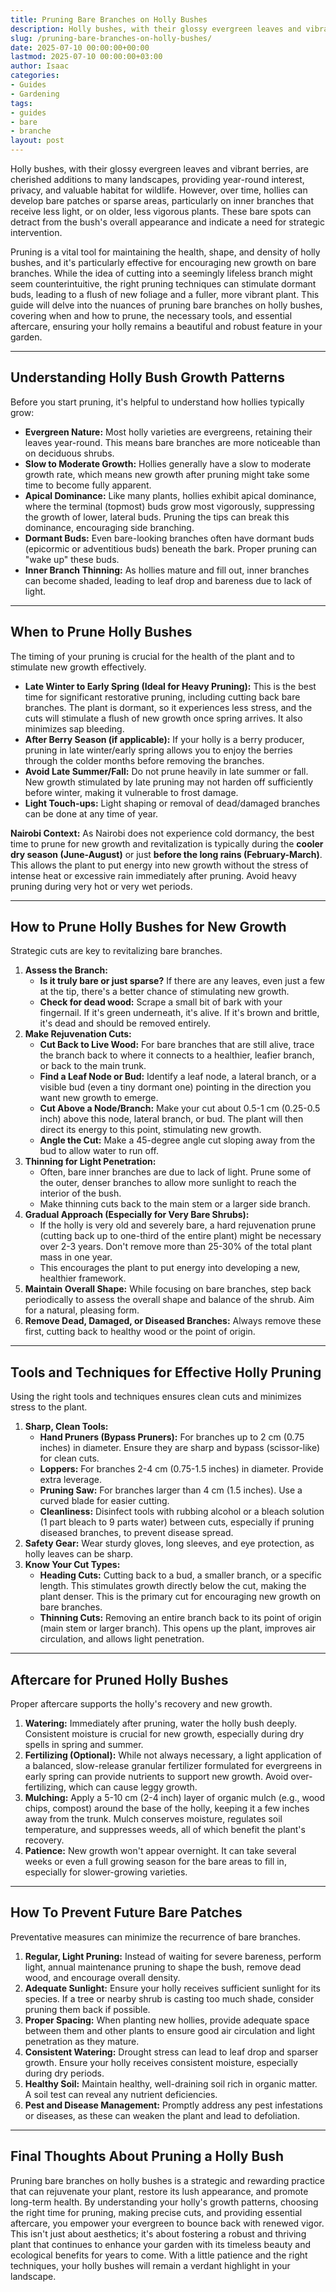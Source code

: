 ```yaml
---
title: Pruning Bare Branches on Holly Bushes
description: Holly bushes, with their glossy evergreen leaves and vibrant berries, are cherished additions to many landscapes, providing year-round interest, privacy, and...
slug: /pruning-bare-branches-on-holly-bushes/
date: 2025-07-10 00:00:00+00:00
lastmod: 2025-07-10 00:00:00+03:00
author: Isaac
categories:
- Guides
- Gardening
tags:
- guides
- bare
- branche
layout: post
---
```

Holly bushes, with their glossy evergreen leaves and vibrant berries, are cherished additions to many landscapes, providing year-round interest, privacy, and valuable habitat for wildlife. However, over time, hollies can develop bare patches or sparse areas, particularly on inner branches that receive less light, or on older, less vigorous plants. These bare spots can detract from the bush's overall appearance and indicate a need for strategic intervention.

Pruning is a vital tool for maintaining the health, shape, and density of holly bushes, and it's particularly effective for encouraging new growth on bare branches. While the idea of cutting into a seemingly lifeless branch might seem counterintuitive, the right pruning techniques can stimulate dormant buds, leading to a flush of new foliage and a fuller, more vibrant plant. This guide will delve into the nuances of pruning bare branches on holly bushes, covering when and how to prune, the necessary tools, and essential aftercare, ensuring your holly remains a beautiful and robust feature in your garden.

---

## Understanding Holly Bush Growth Patterns

Before you start pruning, it's helpful to understand how hollies typically grow:

* **Evergreen Nature:** Most holly varieties are evergreens, retaining their leaves year-round. This means bare branches are more noticeable than on deciduous shrubs.
* **Slow to Moderate Growth:** Hollies generally have a slow to moderate growth rate, which means new growth after pruning might take some time to become fully apparent.
* **Apical Dominance:** Like many plants, hollies exhibit apical dominance, where the terminal (topmost) buds grow most vigorously, suppressing the growth of lower, lateral buds. Pruning the tips can break this dominance, encouraging side branching.
* **Dormant Buds:** Even bare-looking branches often have dormant buds (epicormic or adventitious buds) beneath the bark. Proper pruning can "wake up" these buds.
* **Inner Branch Thinning:** As hollies mature and fill out, inner branches can become shaded, leading to leaf drop and bareness due to lack of light.

---

## When to Prune Holly Bushes

The timing of your pruning is crucial for the health of the plant and to stimulate new growth effectively.

* **Late Winter to Early Spring (Ideal for Heavy Pruning):** This is the best time for significant restorative pruning, including cutting back bare branches. The plant is dormant, so it experiences less stress, and the cuts will stimulate a flush of new growth once spring arrives. It also minimizes sap bleeding.
* **After Berry Season (if applicable):** If your holly is a berry producer, pruning in late winter/early spring allows you to enjoy the berries through the colder months before removing the branches.
* **Avoid Late Summer/Fall:** Do not prune heavily in late summer or fall. New growth stimulated by late pruning may not harden off sufficiently before winter, making it vulnerable to frost damage.
* **Light Touch-ups:** Light shaping or removal of dead/damaged branches can be done at any time of year.

**Nairobi Context:** As Nairobi does not experience cold dormancy, the best time to prune for new growth and revitalization is typically during the **cooler dry season (June-August)** or just **before the long rains (February-March)**. This allows the plant to put energy into new growth without the stress of intense heat or excessive rain immediately after pruning. Avoid heavy pruning during very hot or very wet periods.

---

## How to Prune Holly Bushes for New Growth

Strategic cuts are key to revitalizing bare branches.

1.  **Assess the Branch:**
    * **Is it truly bare or just sparse?** If there are any leaves, even just a few at the tip, there's a better chance of stimulating new growth.
    * **Check for dead wood:** Scrape a small bit of bark with your fingernail. If it's green underneath, it's alive. If it's brown and brittle, it's dead and should be removed entirely.
2.  **Make Rejuvenation Cuts:**
    * **Cut Back to Live Wood:** For bare branches that are still alive, trace the branch back to where it connects to a healthier, leafier branch, or back to the main trunk.
    * **Find a Leaf Node or Bud:** Identify a leaf node, a lateral branch, or a visible bud (even a tiny dormant one) pointing in the direction you want new growth to emerge.
    * **Cut Above a Node/Branch:** Make your cut about 0.5-1 cm (0.25-0.5 inch) above this node, lateral branch, or bud. The plant will then direct its energy to this point, stimulating new growth.
    * **Angle the Cut:** Make a 45-degree angle cut sloping away from the bud to allow water to run off.
3.  **Thinning for Light Penetration:**
    * Often, bare inner branches are due to lack of light. Prune some of the outer, denser branches to allow more sunlight to reach the interior of the bush.
    * Make thinning cuts back to the main stem or a larger side branch.
4.  **Gradual Approach (Especially for Very Bare Shrubs):**
    * If the holly is very old and severely bare, a hard rejuvenation prune (cutting back up to one-third of the entire plant) might be necessary over 2-3 years. Don't remove more than 25-30% of the total plant mass in one year.
    * This encourages the plant to put energy into developing a new, healthier framework.
5.  **Maintain Overall Shape:** While focusing on bare branches, step back periodically to assess the overall shape and balance of the shrub. Aim for a natural, pleasing form.
6.  **Remove Dead, Damaged, or Diseased Branches:** Always remove these first, cutting back to healthy wood or the point of origin.

---

## Tools and Techniques for Effective Holly Pruning

Using the right tools and techniques ensures clean cuts and minimizes stress to the plant.

1.  **Sharp, Clean Tools:**
    * **Hand Pruners (Bypass Pruners):** For branches up to 2 cm (0.75 inches) in diameter. Ensure they are sharp and bypass (scissor-like) for clean cuts.
    * **Loppers:** For branches 2-4 cm (0.75-1.5 inches) in diameter. Provide extra leverage.
    * **Pruning Saw:** For branches larger than 4 cm (1.5 inches). Use a curved blade for easier cutting.
    * **Cleanliness:** Disinfect tools with rubbing alcohol or a bleach solution (1 part bleach to 9 parts water) between cuts, especially if pruning diseased branches, to prevent disease spread.
2.  **Safety Gear:** Wear sturdy gloves, long sleeves, and eye protection, as holly leaves can be sharp.
3.  **Know Your Cut Types:**
    * **Heading Cuts:** Cutting back to a bud, a smaller branch, or a specific length. This stimulates growth directly below the cut, making the plant denser. This is the primary cut for encouraging new growth on bare branches.
    * **Thinning Cuts:** Removing an entire branch back to its point of origin (main stem or larger branch). This opens up the plant, improves air circulation, and allows light penetration.

---

## Aftercare for Pruned Holly Bushes

Proper aftercare supports the holly's recovery and new growth.

1.  **Watering:** Immediately after pruning, water the holly bush deeply. Consistent moisture is crucial for new growth, especially during dry spells in spring and summer.
2.  **Fertilizing (Optional):** While not always necessary, a light application of a balanced, slow-release granular fertilizer formulated for evergreens in early spring can provide nutrients to support new growth. Avoid over-fertilizing, which can cause leggy growth.
3.  **Mulching:** Apply a 5-10 cm (2-4 inch) layer of organic mulch (e.g., wood chips, compost) around the base of the holly, keeping it a few inches away from the trunk. Mulch conserves moisture, regulates soil temperature, and suppresses weeds, all of which benefit the plant's recovery.
4.  **Patience:** New growth won't appear overnight. It can take several weeks or even a full growing season for the bare areas to fill in, especially for slower-growing varieties.

---

## How To Prevent Future Bare Patches

Preventative measures can minimize the recurrence of bare branches.

1.  **Regular, Light Pruning:** Instead of waiting for severe bareness, perform light, annual maintenance pruning to shape the bush, remove dead wood, and encourage overall density.
2.  **Adequate Sunlight:** Ensure your holly receives sufficient sunlight for its species. If a tree or nearby shrub is casting too much shade, consider pruning them back if possible.
3.  **Proper Spacing:** When planting new hollies, provide adequate space between them and other plants to ensure good air circulation and light penetration as they mature.
4.  **Consistent Watering:** Drought stress can lead to leaf drop and sparser growth. Ensure your holly receives consistent moisture, especially during dry periods.
5.  **Healthy Soil:** Maintain healthy, well-draining soil rich in organic matter. A soil test can reveal any nutrient deficiencies.
6.  **Pest and Disease Management:** Promptly address any pest infestations or diseases, as these can weaken the plant and lead to defoliation.

---

## Final Thoughts About Pruning a Holly Bush

Pruning bare branches on holly bushes is a strategic and rewarding practice that can rejuvenate your plant, restore its lush appearance, and promote long-term health. By understanding your holly's growth patterns, choosing the right time for pruning, making precise cuts, and providing essential aftercare, you empower your evergreen to bounce back with renewed vigor. This isn't just about aesthetics; it's about fostering a robust and thriving plant that continues to enhance your garden with its timeless beauty and ecological benefits for years to come. With a little patience and the right techniques, your holly bushes will remain a verdant highlight in your landscape.
